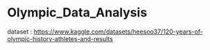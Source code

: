 # Olympic_Data_Analysis
dataset : https://www.kaggle.com/datasets/heesoo37/120-years-of-olympic-history-athletes-and-results
